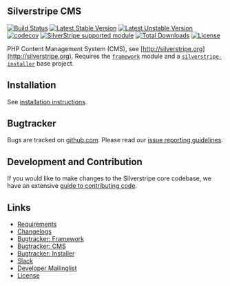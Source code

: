 ## Silverstripe CMS

[![Build Status](https://api.travis-ci.com/silverstripe/silverstripe-cms.svg?branch=4)](https://travis-ci.com/silverstripe/silverstripe-cms)
[![Latest Stable Version](https://poser.pugx.org/silverstripe/cms/version.svg)](http://www.silverstripe.org/stable-download/)
[![Latest Unstable Version](https://poser.pugx.org/silverstripe/cms/v/unstable.svg)](https://packagist.org/packages/silverstripe/cms)
[![codecov](https://codecov.io/gh/silverstripe/silverstripe-cms/branch/master/graph/badge.svg)](https://codecov.io/gh/silverstripe/silverstripe-cms)
[![SilverStripe supported module](https://img.shields.io/badge/silverstripe-supported-0071C4.svg)](https://www.silverstripe.org/software/addons/silverstripe-commercially-supported-module-list/)
[![Total Downloads](https://poser.pugx.org/silverstripe/cms/downloads.svg)](https://packagist.org/packages/silverstripe/cms)
[![License](https://poser.pugx.org/silverstripe/cms/license.svg)](https://github.com/silverstripe/silverstripe-cms#license)

PHP Content Management System (CMS), see [http://silverstripe.org](http://silverstripe.org). Requires the [`framework`](http://github.com/silverstripe/silverstripe-framework) module and a [`silverstripe-installer`](http://github.com/silverstripe/silverstripe-installer) base project.

## Installation

See [installation instructions](https://docs.silverstripe.org/en/getting_started/installation/).

## Bugtracker

Bugs are tracked on [github.com](https://github.com/silverstripe/silverstripe-cms/issues). 
Please read our [issue reporting guidelines](https://docs.silverstripe.org/en/contributing/issues_and_bugs).

## Development and Contribution 

If you would like to make changes to the Silverstripe core codebase, we have an extensive [guide to contributing code](https://docs.silverstripe.org/en/contributing/code).

## Links

 * [Requirements](https://docs.silverstripe.org/en/getting_started/server_requirements/)
 * [Changelogs](https://docs.silverstripe.org/en/changelogs/)
 * [Bugtracker: Framework](https://github.com/silverstripe/silverstripe-framework/issues)
 * [Bugtracker: CMS](https://github.com/silverstripe/silverstripe-cms/issues)
 * [Bugtracker: Installer](https://github.com/silverstripe/silverstripe-installer/issues)
 * [Slack](https://silverstripe.org/slack)
 * [Developer Mailinglist](https://groups.google.com/forum/#!forum/silverstripe-dev)
 * [License](./LICENSE)

